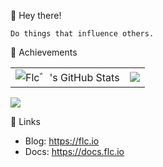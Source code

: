 👋 Hey there!

```
Do things that influence others.
```

🌟 Achievements

<table>
  <tr>
    <td><img alt="Flc゛'s GitHub Stats" src="https://github-readme-stats.vercel.app/api?username=flc1125&show_icons=true&include_all_commits=true&theme=prussian&hide_border=true&show_icons=true" /></td>
    <td><img src="http://github-profile-summary-cards.vercel.app/api/cards/most-commit-language?username=flc1125&theme=prussian" /></td>
  </tr>
</table>

![](https://github-profile-trophy.vercel.app/?username=flc1125&column=4&row=2&margin-w=20&margin-h=10)

<!--
🎉 OSS

[![go-kratos-ecosystem/components](https://github-readme-stats.vercel.app/api/pin/?username=go-kratos-ecosystem&repo=components&show_owner=true&description_lines_count=2)](https://github.com/go-kratos-ecosystem/components)
[![flc1125/go-cron](https://github-readme-stats.vercel.app/api/pin/?username=flc1125&repo=go-cron&description_lines_count=2)](https://github.com/flc1125/go-cron)
[![hyperf-contrib/open-telemetry](https://github-readme-stats.vercel.app/api/pin/?username=hyperf-contrib&repo=open-telemetry&show_owner=true&description_lines_count=2)](https://github.com/hyperf-contrib/open-telemetry)
[![flc1125/go-gitlab-webhook](https://github-readme-stats.vercel.app/api/pin/?username=flc1125&repo=go-gitlab-webhook&description_lines_count=2)](https://github.com/flc1125/go-gitlab-webhook)
[![flc1125/go-tapd](https://github-readme-stats.vercel.app/api/pin/?username=flc1125&repo=go-tapd&description_lines_count=2)](https://github.com/flc1125/go-tapd)
[![addcnos/youdu](https://github-readme-stats.vercel.app/api/pin/?username=addcnos&repo=youdu&show_owner=true&description_lines_count=2)](https://github.com/addcnos/youdu)
[![flc1125/go-twca](https://github-readme-stats.vercel.app/api/pin/?username=flc1125&repo=go-twca&description_lines_count=2)](https://github.com/flc1125/go-twca)
[![flc1125/laravel-elasticsearch](https://github-readme-stats.vercel.app/api/pin/?username=flc1125&repo=laravel-elasticsearch&description_lines_count=2)](https://github.com/flc1125/laravel-elasticsearch)
[![flc1125/laravel-middleware-cache-response](https://github-readme-stats.vercel.app/api/pin/?username=flc1125&repo=laravel-middleware-cache-response&description_lines_count=2)](https://github.com/flc1125/laravel-middleware-cache-response)
[![flc1125/laravel-hprose](https://github-readme-stats.vercel.app/api/pin/?username=flc1125&repo=laravel-hprose&description_lines_count=2)](https://github.com/flc1125/laravel-hprose)
[![flc1125/alidayu](https://github-readme-stats.vercel.app/api/pin/?username=flc1125&repo=alidayu&description_lines_count=2)](https://github.com/flc1125/alidayu)
[![flc1125/ApiServer](https://github-readme-stats.vercel.app/api/pin/?username=flc1125&repo=ApiServer&description_lines_count=2)](https://github.com/flc1125/ApiServer)
[![flc1125/dysms](https://github-readme-stats.vercel.app/api/pin/?username=flc1125&repo=dysms&description_lines_count=2)](https://github.com/flc1125/dysms)
[![flc1125/protobuf-template](https://github-readme-stats.vercel.app/api/pin/?username=flc1125&repo=protobuf-template&description_lines_count=2)](https://github.com/flc1125/protobuf-template)
-->

🚀 Links

- Blog: https://flc.io
- Docs: https://docs.flc.io
